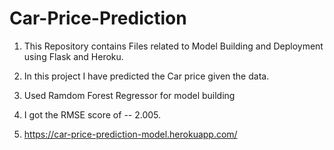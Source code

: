 # Car-Price-Prediction

1. This Repository contains Files related to Model Building and Deployment using Flask and Heroku.

2. In this project I have predicted the Car price given the data.

3. Used Ramdom Forest Regressor for model building

4. I got the RMSE score of -- 2.005.

5. https://car-price-prediction-model.herokuapp.com/
